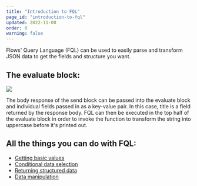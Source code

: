 ```yaml
---
title: "Introduction to FQL"
page_id: "introduction-to-fql"
updated: 2022-11-08
order: 0
warning: false
---
```


Flows' Query Language (FQL) can be used to easily parse and transform JSON data to get the fields and structure you want.

## The evaluate block:

![](https://assets.postman.com/postman-labs-docs/flows-query-language/evaluate-block-example.png)

The body response of the send block can be passed into the evaluate block and individual fields passed in as a key-value pair. In this case, title is a field returned by the response body. FQL can then be executed in the top half of the evaluate block in order to invoke the function to transform the string into uppercase before it's printed out.

## All the things you can do with FQL:

- [Getting basic values](/postman-flows/flows-query-language/getting-basic-values/)
- [Conditional data selection](/postman-flows/flows-query-language/conditional-data-selection/)
- [Returning structured data](/postman-flows/flows-query-language/returning-structured-results/)
- [Data manipulation](/postman-flows/flows-query-language/data-manipulation/)
